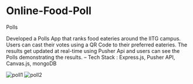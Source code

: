 # Online-Food-Poll
Polls 

Developed a Polls App that ranks food eateries around the IITG campus. Users can cast their votes using a QR
Code to their preferred eateries. The results get updated at real-time using Pusher Api and users can see the Polls
demonstrating the results.
– Tech Stack : Express.js, Pusher API, Canvas.js, mongoDB


![poll1](https://user-images.githubusercontent.com/58583959/204960246-36d002ff-b600-4311-82ac-0fd3b05674d5.jpg)
![poll2](https://user-images.githubusercontent.com/58583959/204960265-c7670491-9ee1-403c-9618-8492484c879d.jpg)
